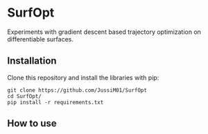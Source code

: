 # SurfOpt
Experiments with gradient descent based trajectory optimization on
differentiable surfaces.

## Installation
Clone this repository and install the libraries with pip:
```
git clone https://github.com/JussiM01/SurfOpt
cd SurfOpt/
pip install -r requirements.txt
```

## How to use
